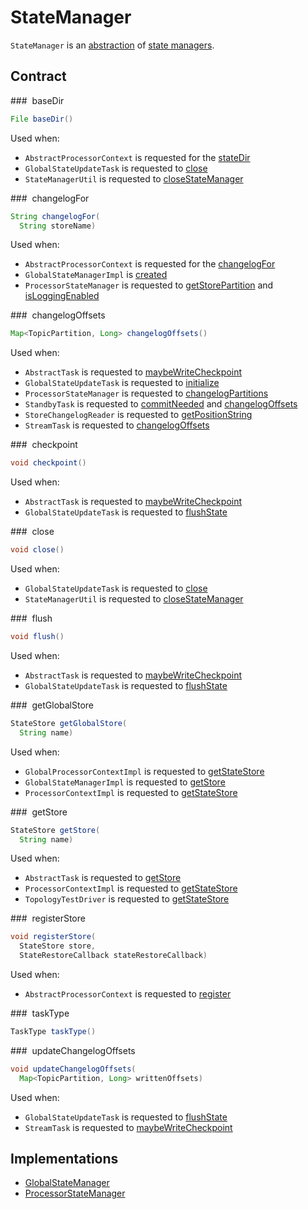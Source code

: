 # StateManager

`StateManager` is an [abstraction](#contract) of [state managers](#implementations).

## Contract

### <span id="baseDir"> baseDir

```java
File baseDir()
```

Used when:

* `AbstractProcessorContext` is requested for the [stateDir](processor/AbstractProcessorContext.md#stateDir)
* `GlobalStateUpdateTask` is requested to [close](processor/GlobalStateUpdateTask.md#close)
* `StateManagerUtil` is requested to [closeStateManager](StateManagerUtil.md#closeStateManager)

### <span id="changelogFor"> changelogFor

```java
String changelogFor(
  String storeName)
```

Used when:

* `AbstractProcessorContext` is requested for the [changelogFor](processor/AbstractProcessorContext.md#changelogFor)
* `GlobalStateManagerImpl` is [created](processor/GlobalStateManagerImpl.md)
* `ProcessorStateManager` is requested to [getStorePartition](ProcessorStateManager.md#getStorePartition) and [isLoggingEnabled](ProcessorStateManager.md#isLoggingEnabled)

### <span id="changelogOffsets"> changelogOffsets

```java
Map<TopicPartition, Long> changelogOffsets()
```

Used when:

* `AbstractTask` is requested to [maybeWriteCheckpoint](AbstractTask.md#maybeWriteCheckpoint)
* `GlobalStateUpdateTask` is requested to [initialize](processor/GlobalStateUpdateTask.md#initialize)
* `ProcessorStateManager` is requested to [changelogPartitions](ProcessorStateManager.md#changelogPartitions)
* `StandbyTask` is requested to [commitNeeded](StandbyTask.md#commitNeeded) and [changelogOffsets](StandbyTask.md#changelogOffsets)
* `StoreChangelogReader` is requested to [getPositionString](processor/StoreChangelogReader.md#getPositionString)
* `StreamTask` is requested to [changelogOffsets](StreamTask.md#changelogOffsets)

### <span id="checkpoint"> checkpoint

```java
void checkpoint()
```

Used when:

* `AbstractTask` is requested to [maybeWriteCheckpoint](AbstractTask.md#maybeWriteCheckpoint)
* `GlobalStateUpdateTask` is requested to [flushState](processor/GlobalStateUpdateTask.md#flushState)

### <span id="close"> close

```java
void close()
```

Used when:

* `GlobalStateUpdateTask` is requested to [close](processor/GlobalStateUpdateTask.md#close)
* `StateManagerUtil` is requested to [closeStateManager](StateManagerUtil.md#closeStateManager)

### <span id="flush"> flush

```java
void flush()
```

Used when:

* `AbstractTask` is requested to [maybeWriteCheckpoint](AbstractTask.md#maybeWriteCheckpoint)
* `GlobalStateUpdateTask` is requested to [flushState](processor/GlobalStateUpdateTask.md#flushState)

### <span id="getGlobalStore"> getGlobalStore

```java
StateStore getGlobalStore(
  String name)
```

Used when:

* `GlobalProcessorContextImpl` is requested to [getStateStore](processor/GlobalProcessorContextImpl.md#getStateStore)
* `GlobalStateManagerImpl` is requested to [getStore](processor/GlobalStateManagerImpl.md#getStore)
* `ProcessorContextImpl` is requested to [getStateStore](processor/ProcessorContextImpl.md#getStateStore)

### <span id="getStore"> getStore

```java
StateStore getStore(
  String name)
```

Used when:

* `AbstractTask` is requested to [getStore](AbstractTask.md#getStore)
* `ProcessorContextImpl` is requested to [getStateStore](processor/ProcessorContextImpl.md#getStateStore)
* `TopologyTestDriver` is requested to [getStateStore](TopologyTestDriver.md#getStateStore)

### <span id="registerStore"> registerStore

```java
void registerStore(
  StateStore store,
  StateRestoreCallback stateRestoreCallback)
```

Used when:

* `AbstractProcessorContext` is requested to [register](processor/AbstractProcessorContext.md#register)

### <span id="taskType"> taskType

```java
TaskType taskType()
```

### <span id="updateChangelogOffsets"> updateChangelogOffsets

```java
void updateChangelogOffsets(
  Map<TopicPartition, Long> writtenOffsets)
```

Used when:

* `GlobalStateUpdateTask` is requested to [flushState](processor/GlobalStateUpdateTask.md#flushState)
* `StreamTask` is requested to [maybeWriteCheckpoint](StreamTask.md#maybeWriteCheckpoint)

## Implementations

* [GlobalStateManager](processor/GlobalStateManager.md)
* [ProcessorStateManager](ProcessorStateManager.md)
